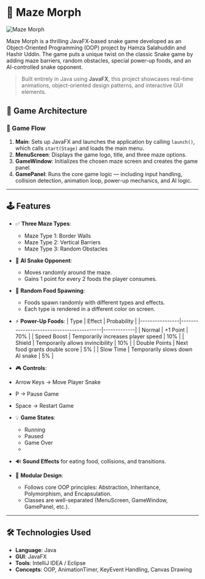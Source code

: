 # 🐍 Maze Morph

![Maze Morph](images/Maze_Morph.jpeg)




























Maze Morph is a thrilling JavaFX-based snake game developed as an Object-Oriented Programming (OOP) project by Hamza Salahuddin and Hashir Uddin. The game puts a unique twist on the classic Snake game by adding maze barriers, random obstacles, special power-up foods, and an AI-controlled snake opponent.

> Built entirely in Java using **JavaFX**, this project showcases real-time animations, object-oriented design patterns, and interactive GUI elements.

## 🧠 Game Architecture

### 🔁 Game Flow 
1. **Main**: Sets up JavaFX and launches the application by calling `launch()`, which calls `start(Stage)` and loads the main menu.
2. **MenuScreen**: Displays the game logo, title, and three maze options.
3. **GameWindow**: Initializes the chosen maze screen and creates the game panel.
4. **GamePanel**: Runs the core game logic — including input handling, collision detection, animation loop, power-up mechanics, and AI logic.
---

## 🕹️ Features
- ✅ **Three Maze Types**:
  - Maze Type 1: Border Walls
  - Maze Type 2: Vertical Barriers
  - Maze Type 3: Random Obstacles

- 🧠 **AI Snake Opponent**:
  - Moves randomly around the maze.
  - Gains 1 point for every 2 foods the player consumes.

- 🍏 **Random Food Spawning**:
  - Foods spawn randomly with different types and effects.
  - Each type is rendered in a different color on screen.

- ⚡ **Power-Up Foods**:
  | Type           | Effect                                   | Probability |
  |----------------|------------------------------------------|-------------|
  | Normal         | +1 Point                                 | 70%         |
  | Speed Boost    | Temporarily increases player speed       | 10%         |
  | Shield         | Temporarily allows invincibility         | 10%         |
  | Double Points  | Next food grants double score            | 5%          |
  | Slow Time      | Temporarily slows down AI snake          | 5%          |

 - 🎮 **Controls**:
  - Arrow Keys → Move Player Snake
  - P → Pause Game
  - Space → Restart Game

- 💡 **Game States**:
  - Running
  - Paused
  - Game Over
  - 
- 🔊 **Sound Effects** for eating food, collisions, and transitions.
 
- 🧩 **Modular Design**:
  - Follows core OOP principles: Abstraction, Inheritance, Polymorphism, and Encapsulation.
  - Classes are well-separated (MenuScreen, GameWindow, GamePanel, etc.).
---

## 🛠️ Technologies Used
- **Language**: Java
- **GUI**: JavaFX
- **Tools**: IntelliJ IDEA / Eclipse
- **Concepts**: OOP, AnimationTimer, KeyEvent Handling, Canvas Drawing
